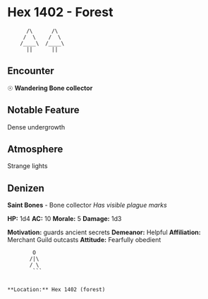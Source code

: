 # Hex 1402 - Forest
```
      /\      /\
     /  \    /  \
    /____\  /____\
      ||      ||
```

## Encounter

☉ **Wandering Bone collector**

## Notable Feature

Dense undergrowth

## Atmosphere

Strange lights

## Denizen

**Saint Bones** - Bone collector
*Has visible plague marks*

**HP:** 1d4 **AC:** 10 **Morale:** 5
**Damage:** 1d3

**Motivation:** guards ancient secrets
**Demeanor:** Helpful
**Affiliation:** Merchant Guild outcasts
**Attitude:** Fearfully obedient

```
        O
       /|\
       / \
        ```


**Location:** Hex 1402 (forest)
